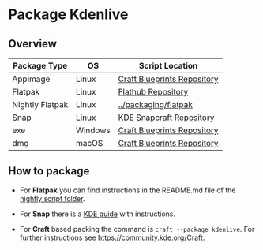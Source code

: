 # Package Kdenlive

## Overview

Package Type     | OS      | Script Location
---------------- | ------- | ----------------------------------------
Appimage         | Linux   | [Craft Blueprints Repository][craft]
Flatpak          | Linux   | [Flathub Repository][flatpak]
Nightly Flatpak  | Linux   | [../packaging/flatpak][nightly-flatpak]
Snap             | Linux   | [KDE Snapcraft Repository][snap]
exe              | Windows | [Craft Blueprints Repository][craft]
dmg              | macOS   | [Craft Blueprints Repository][craft]

## How to package

* For **Flatpak** you can find instructions in the README.md file of the [nightly script folder][nightly-flatpak].

* For **Snap** there is a [KDE guide][snap-kde-guide] with instructions.

* For **Craft** based packing the command is `craft --package kdenlive`. For further instructions see https://community.kde.org/Craft.

[flatpak]: https://github.com/flathub/org.kde.kdenlive
[nightly-flatpak]: ../packaging/flatpak
[snap]: https://invent.kde.org/packaging/snapcraft-kde-applications/-/tree/Neon/release/kdenlive
[snap-kde-guide]: https://community.kde.org/Guidelines_and_HOWTOs/Snap
[craft]: https://invent.kde.org/packaging/craft-blueprints-kde/-/blob/master/kde/kdemultimedia/kdenlive
